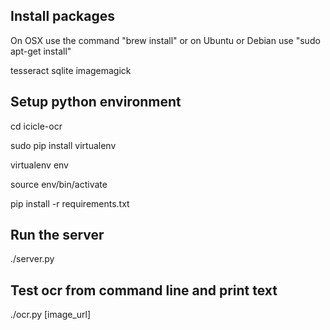 ## Install packages 

On OSX use the command "brew install" or on Ubuntu or Debian use "sudo apt-get install"

tesseract 
sqlite
imagemagick


## Setup python environment

cd icicle-ocr
 
sudo pip install virtualenv
	
virtualenv env

source env/bin/activate

pip install -r requirements.txt

## Run the server

./server.py

## Test ocr from command line and print text
./ocr.py [image_url]